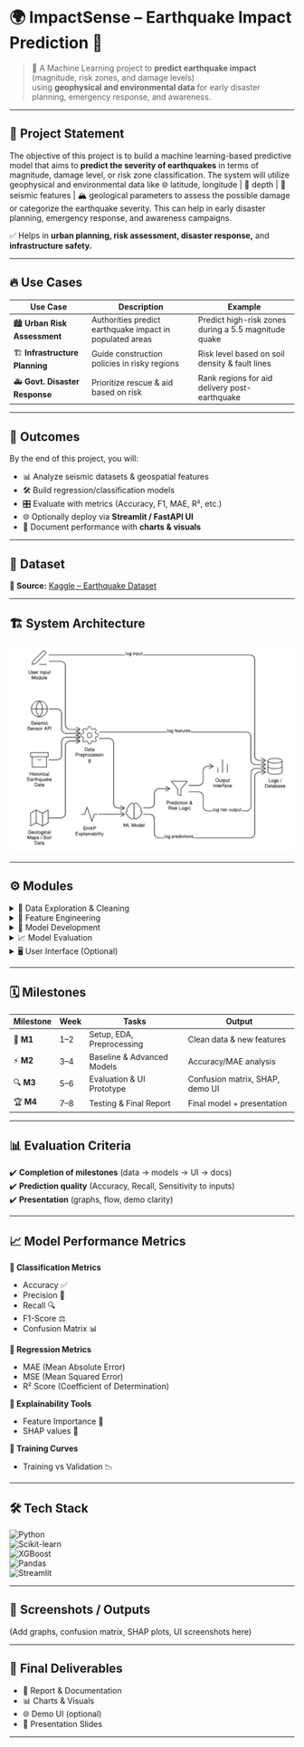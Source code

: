 # 🌍 ImpactSense – Earthquake Impact Prediction 🚨

> 🧠 A Machine Learning project to **predict earthquake impact** (magnitude, risk zones, and damage levels)  
> using **geophysical and environmental data** for early disaster planning, emergency response, and awareness.  

---

## 📌 Project Statement  

The objective of this project is to build a machine learning-based predictive model that aims to **predict the severity of earthquakes**  in terms of magnitude, damage level, or risk zone classification. The system will utilize geophysical
and environmental data like 🌐 latitude, longitude | 🌊 depth | 🌋 seismic features | 🏔️ geological parameters to assess
the possible damage or categorize the earthquake severity. This can help in early disaster planning, emergency
response, and awareness campaigns.

✅ Helps in **urban planning, risk assessment, disaster response,** and **infrastructure safety.**  

---

## 🔥 Use Cases  

| Use Case | Description | Example |
|----------|-------------|---------|
| 🏙️ **Urban Risk Assessment** | Authorities predict earthquake impact in populated areas | Predict high-risk zones during a 5.5 magnitude quake |
| 🏗️ **Infrastructure Planning** | Guide construction policies in risky regions | Risk level based on soil density & fault lines |
| 🚑 **Govt. Disaster Response** | Prioritize rescue & aid based on risk | Rank regions for aid delivery post-earthquake |

---

## 🎯 Outcomes  

By the end of this project, you will:  
- 📊 Analyze seismic datasets & geospatial features  
- 🛠️ Build regression/classification models  
- 🎛️ Evaluate with metrics (Accuracy, F1, MAE, R², etc.)  
- 🌐 Optionally deploy via **Streamlit / FastAPI UI**  
- 📑 Document performance with **charts & visuals**  

---

## 📂 Dataset  

**📌 Source:** [Kaggle – Earthquake Dataset](https://www.kaggle.com/)  

---

## 🏗️ System Architecture  

![System Architecture](images/system_architecture.png)  

---

## ⚙️ Modules  

<details>
<summary>📍 Data Exploration & Cleaning</summary>

- Load data, remove duplicates, handle missing values  
- Visualize depth, magnitude, latitude, longitude  

</details>

<details>
<summary>🧩 Feature Engineering</summary>

- Normalize/scale data  
- Create geospatial clusters, risk scores  
- Encode categorical features  

</details>

<details>
<summary>🤖 Model Development</summary>

- Logistic Regression, Random Forest, XGBoost  
- Experiment with non-linear models  

</details>

<details>
<summary>📈 Model Evaluation</summary>

- Accuracy, F1-score, MAE/MSE  
- Confusion matrix & feature importance  

</details>

<details>
<summary>🖥️ User Interface (Optional)</summary>

- Streamlit / FastAPI form  
- Input: magnitude, depth, soil type  
- Output: Impact prediction or risk category  

</details>

---

## 🗓️ Milestones  

| Milestone | Week | Tasks | Output |
|-----------|------|-------|--------|
| 🚀 **M1** | 1–2 | Setup, EDA, Preprocessing | Clean data & new features |
| ⚡ **M2** | 3–4 | Baseline & Advanced Models | Accuracy/MAE analysis |
| 🔍 **M3** | 5–6 | Evaluation & UI Prototype | Confusion matrix, SHAP, demo UI |
| 🏆 **M4** | 7–8 | Testing & Final Report | Final model + presentation |

---

## 📊 Evaluation Criteria  

✔️ **Completion of milestones** (data → models → UI → docs)  
✔️ **Prediction quality** (Accuracy, Recall, Sensitivity to inputs)  
✔️ **Presentation** (graphs, flow, demo clarity)  

---

## 📈 Model Performance Metrics  

**🔹 Classification Metrics**  
- Accuracy ✅  
- Precision 🎯  
- Recall 🔍  
- F1-Score ⚖️  
- Confusion Matrix 📊  

**🔹 Regression Metrics**  
- MAE (Mean Absolute Error)  
- MSE (Mean Squared Error)  
- R² Score (Coefficient of Determination)  

**🔹 Explainability Tools**  
- Feature Importance 🌟  
- SHAP values 🔬  

**🔹 Training Curves**  
- Training vs Validation 📉  

---

## 🛠️ Tech Stack  

![Python](https://img.shields.io/badge/Python-3.9-blue?logo=python)  
![Scikit-learn](https://img.shields.io/badge/Scikit--learn-ML-orange?logo=scikitlearn)  
![XGBoost](https://img.shields.io/badge/XGBoost-Boosting-red?logo=xgboost)  
![Pandas](https://img.shields.io/badge/Pandas-Data--Analysis-teal?logo=pandas)  
![Streamlit](https://img.shields.io/badge/Streamlit-UI-ff4b4b?logo=streamlit)  

---

## 📸 Screenshots / Outputs  

(Add graphs, confusion matrix, SHAP plots, UI screenshots here)  

---

## 🎤 Final Deliverables  

- 📘 Report & Documentation  
- 📊 Charts & Visuals  
- 🌐 Demo UI (optional)  
- 🎥 Presentation Slides  

---



